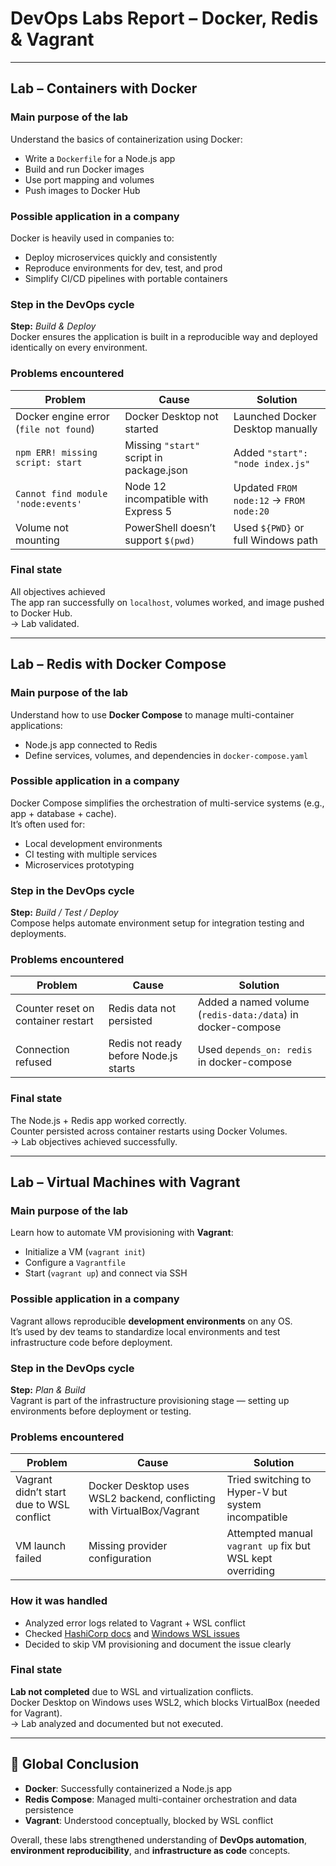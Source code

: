 #  DevOps Labs Report – Docker, Redis & Vagrant

---

##  Lab – Containers with Docker

###  Main purpose of the lab
Understand the basics of containerization using Docker:
- Write a `Dockerfile` for a Node.js app
- Build and run Docker images
- Use port mapping and volumes
- Push images to Docker Hub

###  Possible application in a company
Docker is heavily used in companies to:
- Deploy microservices quickly and consistently  
- Reproduce environments for dev, test, and prod  
- Simplify CI/CD pipelines with portable containers

###  Step in the DevOps cycle
**Step:** *Build & Deploy*  
Docker ensures the application is built in a reproducible way and deployed identically on every environment.

###  Problems encountered
| Problem | Cause | Solution |
|----------|--------|-----------|
| Docker engine error (`file not found`) | Docker Desktop not started | Launched Docker Desktop manually |
| `npm ERR! missing script: start` | Missing `"start"` script in package.json | Added `"start": "node index.js"` |
| `Cannot find module 'node:events'` | Node 12 incompatible with Express 5 | Updated `FROM node:12` → `FROM node:20` |
| Volume not mounting | PowerShell doesn’t support `$(pwd)` | Used `${PWD}` or full Windows path |

###  Final state
All objectives achieved   
The app ran successfully on `localhost`, volumes worked, and image pushed to Docker Hub.  
→ Lab validated.

---

## Lab – Redis with Docker Compose

###  Main purpose of the lab
Understand how to use **Docker Compose** to manage multi-container applications:
- Node.js app connected to Redis
- Define services, volumes, and dependencies in `docker-compose.yaml`

###  Possible application in a company
Docker Compose simplifies the orchestration of multi-service systems (e.g., app + database + cache).  
It’s often used for:
- Local development environments  
- CI testing with multiple services  
- Microservices prototyping  

###  Step in the DevOps cycle
**Step:** *Build / Test / Deploy*  
Compose helps automate environment setup for integration testing and deployments.

###  Problems encountered
| Problem | Cause | Solution |
|----------|--------|-----------|
| Counter reset on container restart | Redis data not persisted | Added a named volume (`redis-data:/data`) in docker-compose |
| Connection refused | Redis not ready before Node.js starts | Used `depends_on: redis` in docker-compose |

###  Final state
The Node.js + Redis app worked correctly.  
Counter persisted across container restarts using Docker Volumes.  
→ Lab objectives achieved successfully.

---

##  Lab – Virtual Machines with Vagrant

###  Main purpose of the lab
Learn how to automate VM provisioning with **Vagrant**:
- Initialize a VM (`vagrant init`)
- Configure a `Vagrantfile`
- Start (`vagrant up`) and connect via SSH

###  Possible application in a company
Vagrant allows reproducible **development environments** on any OS.  
It’s used by dev teams to standardize local environments and test infrastructure code before deployment.

###  Step in the DevOps cycle
**Step:** *Plan & Build*  
Vagrant is part of the infrastructure provisioning stage — setting up environments before deployment or testing.

###  Problems encountered
| Problem | Cause | Solution |
|----------|--------|-----------|
| Vagrant didn’t start due to WSL conflict | Docker Desktop uses WSL2 backend, conflicting with VirtualBox/Vagrant | Tried switching to Hyper-V but system incompatible |
| VM launch failed | Missing provider configuration | Attempted manual `vagrant up` fix but WSL kept overriding |

###  How it was handled
- Analyzed error logs related to Vagrant + WSL conflict  
- Checked [HashiCorp docs](https://developer.hashicorp.com/vagrant/docs) and [Windows WSL issues](https://learn.microsoft.com/en-us/windows/wsl/)  
- Decided to skip VM provisioning and document the issue clearly  

### Final state
**Lab not completed** due to WSL and virtualization conflicts.  
Docker Desktop on Windows uses WSL2, which blocks VirtualBox (needed for Vagrant).  
→ Lab analyzed and documented but not executed.

---

## 🏁 Global Conclusion
- **Docker**: Successfully containerized a Node.js app  
- **Redis Compose**: Managed multi-container orchestration and data persistence  
- **Vagrant**: Understood conceptually, blocked by WSL conflict  

Overall, these labs strengthened understanding of **DevOps automation**, **environment reproducibility**, and **infrastructure as code** concepts.
